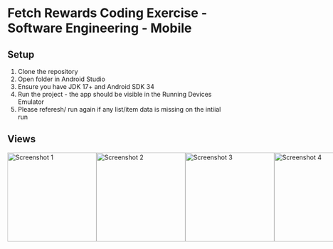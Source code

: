 # Fetch Rewards Coding Exercise - Software Engineering - Mobile

## Setup
1. Clone the repository
2. Open folder in Android Studio
3. Ensure you have JDK 17+ and Android SDK 34
4. Run the project - the app should be visible in the Running Devices Emulator
5. Please referesh/ run again if any list/item data is missing on the intiial run

## Views
<div style="display: flex; justify-content: space-between;">
  <img src="./screenshots/'Home Screen'.png" alt="Screenshot 1" width="200"/>
  <img src="./screenshots/'Expand List 1'.png" alt="Screenshot 2" width="200"/>
  <img src="./screenshots/'Expand List 2'.png" alt="Screenshot 3" width="200"/>
  <img src="./screenshots/'Expanded All Lists'.png" alt="Screenshot 4" width="200"/>
</div>
